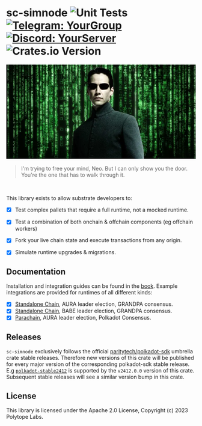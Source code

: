 # sc-simnode ![Unit Tests](https://github.com/polytope-labs/sc-simnode/actions/workflows/ci.yml/badge.svg) [![Telegram: YourGroup](https://img.shields.io/badge/-Telegram-blue?style=flat-square&logo=Telegram&logoColor=white&link=https://t.me/YourGroup)](https://t.me/sc_simnode) [![Discord: YourServer](https://img.shields.io/badge/-Discord-7289DA?style=flat-square&logo=Discord&logoColor=white&link=https://discord.gg/YourServer)](https://discord.gg/2vbPnFwg8h) ![Crates.io Version](https://img.shields.io/crates/v/sc-simnode)


![alt text](./assets/neo.webp)

> I'm trying to free your mind, Neo. But I can only show you the door. You're the one that has to walk through it.

<br />

This library exists to allow substrate developers to:
 - [x] Test complex pallets that require a full runtime, not a mocked runtime.
 - [x] Test a combination of both onchain & offchain components (eg offchain workers)
 - [x] Fork your live chain state and execute transactions from any origin.
 - [x] Simulate runtime upgrades & migrations.


## Documentation

Installation and integration guides can be found in the [book](https://simnode.polytope.technology). Example integrations are provided for runtimes of all different kinds:

- [x] [Standalone Chain](/examples/aura), AURA leader election, GRANDPA consensus.
- [X] [Standalone Chain](/examples/babe), BABE leader election, GRANDPA consensus.
- [X] [Parachain](/examples/parachain), AURA leader election, Polkadot Consensus.

## Releases

`sc-simnode` exclusively follows the official [paritytech/polkadot-sdk](https://github.com/paritytech/polkadot-sdk/releases) umbrella crate stable releases. Therefore new versions of this crate will be published for every major version of the corresponding polkadot-sdk stable release.
E.g [`polkadot-stable2412`](https://github.com/paritytech/polkadot-sdk/tree/polkadot-stable2412) is supported by the `v2412.0.0` version of this crate. Subsequent stable releases will see a similar version bump in this crate.

## License

This library is licensed under the Apache 2.0 License, Copyright (c) 2023 Polytope Labs.
